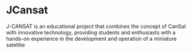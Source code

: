 # JCansat
J-CANSAT is an educational project that combines the concept of CanSat with innovative technology, providing students and enthusiasts with a hands-on experience in the development and operation of a miniature satellite
